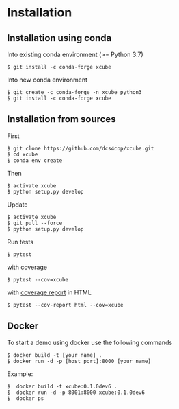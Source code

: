 
# Installation

## Installation using conda

Into existing conda environment (>= Python 3.7)

    $ git install -c conda-forge xcube

Into new conda environment
    
    $ git create -c conda-forge -n xcube python3
    $ git install -c conda-forge xcube


## Installation from sources

First
    
    $ git clone https://github.com/dcs4cop/xcube.git
    $ cd xcube
    $ conda env create
    
Then
    
    $ activate xcube
    $ python setup.py develop

Update
    
    $ activate xcube
    $ git pull --force
    $ python setup.py develop
    
    
Run tests

    $ pytest
    
with coverage

    $ pytest --cov=xcube

with [coverage report](https://pytest-cov.readthedocs.io/en/latest/reporting.html) in HTML

    $ pytest --cov-report html --cov=xcube


## Docker

To start a demo using docker use the following commands

    $ docker build -t [your name] .
    $ docker run -d -p [host port]:8000 [your name]
    
Example:

    $  docker build -t xcube:0.1.0dev6 .
    $  docker run -d -p 8001:8000 xcube:0.1.0dev6
    $  docker ps


